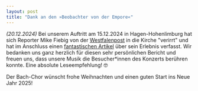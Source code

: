 ```yaml
---
layout: post
title: "Dank an den »Beobachter von der Empore«"
---
```


*(20.12.2024)*
Bei unserem Auftritt am 15.12.2024 in Hagen-Hohenlimburg hat sich Reporter Mike Fiebig von der [Westfalenpost](https://www.wp.de) in die Kirche "verirrt" und hat im Anschluss einen [fantastischen Artikel](https://www.wp.de/lokales/hagen/article407911721/warum-gehe-ich-in-hagen-nicht-viel-oefter-zu-sowas-hin.html) über sein Erlebnis verfasst.
Wir bedanken uns ganz herzlich für diesen sehr persönlichen Bericht und freuen uns, dass unsere Musik die Besucher*innen des Konzerts berühren konnte.
Eine absolute Leseempfehlung! 🤓

Der Bach-Chor wünscht frohe Weihnachten und einen guten Start ins Neue Jahr 2025!

